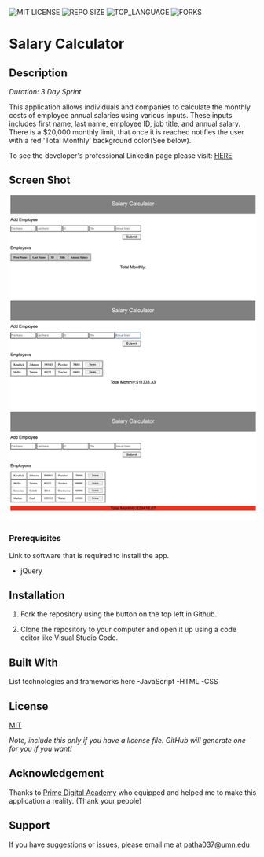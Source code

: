 


![MIT LICENSE](https://img.shields.io/github/license/scottbromander/the_marketplace.svg?style=flat-square)
![REPO SIZE](https://img.shields.io/github/repo-size/scottbromander/the_marketplace.svg?style=flat-square)
![TOP_LANGUAGE](https://img.shields.io/github/languages/top/scottbromander/the_marketplace.svg?style=flat-square)
![FORKS](https://img.shields.io/github/forks/scottbromander/the_marketplace.svg?style=social)

# Salary Calculator

## Description

_Duration: 3 Day Sprint_

This application allows individuals and companies to calculate the monthly costs of employee annual salaries using various inputs. These inputs includes first name, last name, employee ID, job title, and annual salary. There is a $20,000 monthly limit, that once it is reached notifies the user with a red 'Total Monthly' background color(See below).



To see the developer's professional Linkedin page please visit: [HERE](https://www.linkedin.com/in/danielpatha/)

## Screen Shot
![Alt text](SC0.jpeg "Optional Title")
![Alt text](SC1.jpeg "Optional Title")
![Alt text](SC2.jpeg "Optional Title")



### Prerequisites

Link to software that is required to install the app.

- jQuery

## Installation

1. Fork the repository using the button on the top left in Github.

2. Clone the repository to your computer and open it up using a code editor like Visual Studio Code.


## Built With

List technologies and frameworks here
-JavaScript
-HTML
-CSS

## License
[MIT](https://choosealicense.com/licenses/mit/)

_Note, include this only if you have a license file. GitHub will generate one for you if you want!_

## Acknowledgement
Thanks to [Prime Digital Academy](www.primeacademy.io) who equipped and helped me to make this application a reality. (Thank your people)

## Support
If you have suggestions or issues, please email me at [patha037@umn.edu](www.google.com)